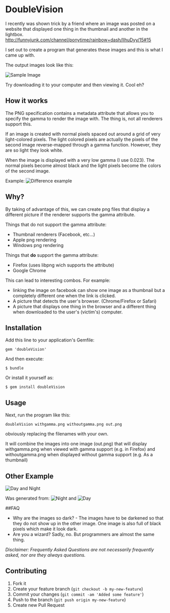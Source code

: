 # DoubleVision

I recently was shown trick by a friend where an image was posted on a website
that displayed one thing in the thumbnail and another in the lightbox.
http://funnyjunk.com/channel/ponytime/rainbow+dash/llhuDyy/15#15

I set out to create a program that generates these images and this is what I came up with.

The output images look like this:

![Sample Image](https://raw.githubusercontent.com/trishume/doubleVision/master/examples/testout.png)

Try downloading it to your computer and then viewing it. Cool eh?

## How it works
The PNG specification contains a metadata attribute that allows you to specify the gamma to render the image with. The thing is, not all renderers support this.

If an image is created with normal pixels spaced out around a grid of very light-colored pixels.
The light colored pixels are actually the pixels of the second image reverse-mapped through a gamma function.
However, they are so light they look white.

When the image is displayed with a very low gamma (I use 0.023).
The normal pixels become almost black and the light pixels become the colors of the second image.

Example:
![Difference example](http://thume.ca/assets/postassets/doubleVision/difference.png)

## Why?
By taking of advantage of this, we can create png files that display a different picture if the renderer supports the gamma attribute.

Things that do not support the gamma attribute:

- Thumbnail renderers (Facebook, etc...)
- Apple png rendering
- Windows png rendering

Things that **do** support the gamma attribute:

- Firefox (uses libpng wich supports the attribute)
- Google Chrome

This can lead to interesting combos.
For example:

- linking the image on facebook can show one image as a thumbnail but a completely different one when the link is clicked.
- A picture that detects the user's browser. (Chrome/Firefox or Safari)
- A picture that displays one thing in the browser and a different thing when downloaded to the user's (victim's) computer.

## Installation

Add this line to your application's Gemfile:

    gem 'doubleVision'

And then execute:

    $ bundle

Or install it yourself as:

    $ gem install doubleVision

## Usage

Next, run the program like this:

	doubleVision withgamma.png withoutgamma.png out.png

obviously replacing the filenames with your own.

It will combine the images into one image (out.png) that will display
withgamma.png when viewed with gamma support (e.g. in Firefox)
and withoutgamma.png when displayed without gamma support (e.g. As a thumbnail)

## Other Example

![Day and Night](https://raw.githubusercontent.com/trishume/doubleVision/master/examples/DayNight.png)

Was generated from:
![Night](https://raw.githubusercontent.com/trishume/doubleVision/master/examples/Night.png)
and
![Day](https://raw.githubusercontent.com/trishume/doubleVision/master/examples/Day.png)

##FAQ

- Why are the images so dark? -
	The images have to be darkened so that they do not show up in the other image.
	One image is also full of black pixels which make it look dark.
- Are you a wizard?
	Sadly, no. But programmers are almost the same thing.

*Disclaimer: Frequently Asked Questions are not necessarily frequently asked, nor are they always questions.*

## Contributing

1. Fork it
2. Create your feature branch (`git checkout -b my-new-feature`)
3. Commit your changes (`git commit -am 'Added some feature'`)
4. Push to the branch (`git push origin my-new-feature`)
5. Create new Pull Request
